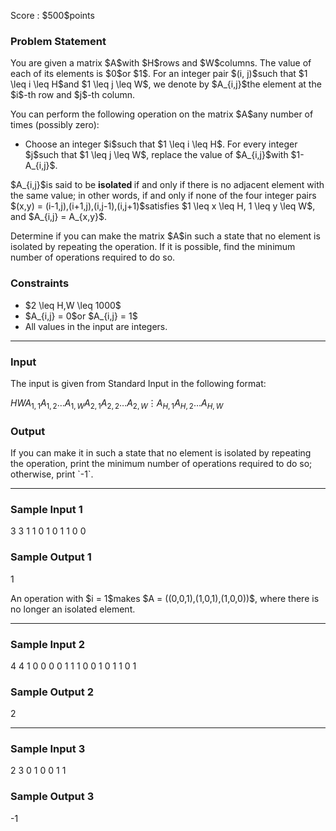 
<div>

<span>

<span>

<p>
Score : $500$points
</p>

<div>

<section>

### **Problem Statement**

<p>
You are given a matrix $A$with $H$rows and $W$columns.  The value of each of its elements is $0$or $1$.
For an integer pair $(i, j)$such that $1 \leq i \leq H$and $1 \leq j \leq W$, we denote by $A_{i,j}$the element at the $i$-th row and $j$-th column.
</p>

<p>
You can perform the following operation on the matrix $A$any number of times (possibly zero):  
</p>

<ul>

<li>
Choose an integer $i$such that $1 \leq i \leq H$.  For every integer $j$such that $1 \leq j \leq W$, replace the value of $A_{i,j}$with $1-A_{i,j}$.  
</li>

</ul>

<p>
$A_{i,j}$is said to be 
<strong>
isolated
</strong>
if and only if there is no adjacent element with the same value; in other words, if and only if none of the four integer pairs $(x,y) = (i-1,j),(i+1,j),(i,j-1),(i,j+1)$satisfies $1 \leq x \leq H, 1 \leq y \leq W$, and $A_{i,j} = A_{x,y}$.
</p>

<p>
Determine if you can make the matrix $A$in such a state that no element is isolated by repeating the operation.  If it is possible, find the minimum number of operations required to do so.
</p>

</section>

</div>

<div>

<section>

### **Constraints**

<ul>

<li>
$2 \leq H,W \leq 1000$
</li>

<li>
$A_{i,j} = 0$or $A_{i,j} = 1$
</li>

<li>
All values in the input are integers.
</li>

</ul>

</section>

</div>

---

<div>

<div>

<section>

### **Input**

<p>
The input is given from Standard Input in the following format:
</p>

<div>

$H$$W$$A_{1,1}$$A_{1,2}$$\ldots$$A_{1,W}$$A_{2,1}$$A_{2,2}$$\ldots$$A_{2,W}$$\vdots$$A_{H,1}$$A_{H,2}$$\ldots$$A_{H,W}$
</div>

</section>

</div>

<div>

<section>

### **Output**

<p>
If you can make it in such a state that no element is isolated by repeating the operation, print the minimum number of operations required to do so; otherwise, print `-1`.
</p>

</section>

</div>

</div>

---

<div>

<section>

### **Sample Input 1**

<div>

3 3
1 1 0
1 0 1
1 0 0

</div>

</section>

</div>

<div>

<section>

### **Sample Output 1**

<div>

1

</div>

<p>
An operation with $i = 1$makes $A = ((0,0,1),(1,0,1),(1,0,0))$, where there is no longer an isolated element.
</p>

</section>

</div>

---

<div>

<section>

### **Sample Input 2**

<div>

4 4
1 0 0 0
0 1 1 1
0 0 1 0
1 1 0 1

</div>

</section>

</div>

<div>

<section>

### **Sample Output 2**

<div>

2

</div>

</section>

</div>

---

<div>

<section>

### **Sample Input 3**

<div>

2 3
0 1 0
0 1 1

</div>

</section>

</div>

<div>

<section>

### **Sample Output 3**

<div>

-1

</div>

</section>

</div>

</span>

</span>

</div>

